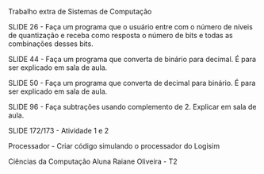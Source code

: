 Trabalho extra de Sistemas de Computação

SLIDE 26 - Faça um programa que o usuário entre com o número de níveis de quantização e receba como resposta o número de bits e todas as combinações desses bits.

SLIDE 44 - Faça um programa que converta de binário para decimal. É para ser explicado em sala de aula.

SLIDE 50 - Faça um programa que converta de decimal para binário. É para ser explicado em sala de aula.

SLIDE 96 - Faça subtrações usando complemento de 2. Explicar em sala de aula.

SLIDE 172/173 - Atividade 1 e 2

Processador - Criar código simulando o processador do Logisim

Ciências da Computação
Aluna Raiane Oliveira - T2
